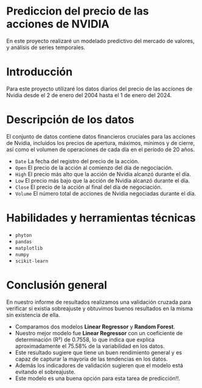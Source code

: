 # Prediccion del precio de las acciones de NVIDIA
En este proyecto realizaré un modelado predictivo del mercado de valores, y análisis de series temporales.
# Introducción
Para este proyecto utilizaré los datos diarios del precio de las acciones de Nvidia desde el 2 de enero del 2004 hasta el 1 de enero del 2024.
# Descripción de los datos
El conjunto de datos contiene datos financieros cruciales para las acciones de Nvidia, incluidos los precios de apertura, máximos, mínimos y de cierre, así como el volumen de operaciones de cada día en el período de 20 años. 
- `Date` La fecha del registro del precio de la acción.
- `Open` El precio de la acción al comienzo del día de negociación.
- `High`  El precio más alto que la acción de Nvidia alcanzó durante el día.
- `Low` El precio más bajo que la acción de Nvidia alcanzó durante el día.
- `Close` El precio de la acción al final del día de negociación.
- `Volume`  El número total de acciones de Nvidia negociadas durante el día.
# Habilidades y herramientas técnicas
- `phyton`
- `pandas`
- `matplotlib`
- `numpy`
- `scikit-learn`
# Conclusión general
En nuestro informe de resultados realizamos una validación cruzada para verificar si existia sobreajuste y obtuvimos buenos resultados en la misma sin existencia de ella.

- Comparamos dos modelos **Linear Regressor** y **Random Forest**.
- Nuestro mejor modelo fue **Linear Regressor** con un coeficiente de determinación (R²) de 0.7558, lo que indica que explica aproximadamente el 75.58% de la variabilidad en los datos.
- Este resultado sugiere que tiene un buen rendimiento general y es capaz de capturar la mayoría de las tendencias en los datos. 
- Además los indicadores de validación sugieren que el modelo está evitando el sobreajuste.
- Este modelo es  una buena opción para esta tarea de predicción!!.
